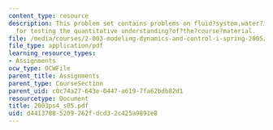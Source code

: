 ```yaml
---
content_type: resource
description: This problem set contains problems on fluid?system,water?in?the?basement?problem
  for testing the quantitative understanding?of?the?course?material.
file: /media/courses/2-003-modeling-dynamics-and-control-i-spring-2005/d44137885209262fdcd32c425a9891e8_2003ps4_s05.pdf
file_type: application/pdf
learning_resource_types:
- Assignments
ocw_type: OCWFile
parent_title: Assignments
parent_type: CourseSection
parent_uid: c0c74a27-643e-0447-a619-7fa62bdb82d1
resourcetype: Document
title: 2003ps4_s05.pdf
uid: d4413788-5209-262f-dcd3-2c425a9891e8
---
```


